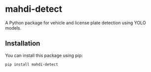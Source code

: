 # mahdi-detect

A Python package for vehicle and license plate detection using YOLO models.

## Installation

You can install this package using pip:

```bash
pip install mahdi-detect
